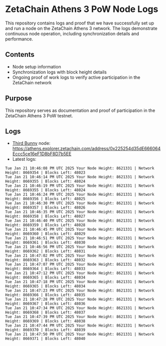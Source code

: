 # ZetaChain Athens 3 PoW Node Logs
This repository contains logs and proof that we have successfully set up and run a node on the ZetaChain Athens 3 network. The logs demonstrate continuous node operation, including synchronization details and performance.

## Contents
- Node setup information
- Synchronization logs with block height details
- Ongoing proof of work logs to verify active participation in the ZetaChain network

## Purpose
This repository serves as documentation and proof of participation in the ZetaChain Athens 3 PoW testnet.

## Logs

- [Third Bunny](https://thirdbunny.xyz/) node: https://athens.explorer.zetachain.com/address/0x225254d35dE666064Eccc5ce16eF1D8bF8D7b5EE
- Latest logs:
```
Tue Jan 21 10:46:08 PM UTC 2025 Your Node Height: 8621331 | Network Height: 8669354 | Blocks Left: 48023
Tue Jan 21 10:46:14 PM UTC 2025 Your Node Height: 8621331 | Network Height: 8669355 | Blocks Left: 48024
Tue Jan 21 10:46:19 PM UTC 2025 Your Node Height: 8621331 | Network Height: 8669355 | Blocks Left: 48024
Tue Jan 21 10:46:24 PM UTC 2025 Your Node Height: 8621331 | Network Height: 8669356 | Blocks Left: 48025
Tue Jan 21 10:46:30 PM UTC 2025 Your Node Height: 8621331 | Network Height: 8669357 | Blocks Left: 48026
Tue Jan 21 10:46:35 PM UTC 2025 Your Node Height: 8621331 | Network Height: 8669358 | Blocks Left: 48027
Tue Jan 21 10:46:40 PM UTC 2025 Your Node Height: 8621331 | Network Height: 8669359 | Blocks Left: 48028
Tue Jan 21 10:46:45 PM UTC 2025 Your Node Height: 8621331 | Network Height: 8669360 | Blocks Left: 48029
Tue Jan 21 10:46:51 PM UTC 2025 Your Node Height: 8621331 | Network Height: 8669361 | Blocks Left: 48030
Tue Jan 21 10:46:56 PM UTC 2025 Your Node Height: 8621331 | Network Height: 8669362 | Blocks Left: 48031
Tue Jan 21 10:47:02 PM UTC 2025 Your Node Height: 8621331 | Network Height: 8669363 | Blocks Left: 48032
Tue Jan 21 10:47:07 PM UTC 2025 Your Node Height: 8621331 | Network Height: 8669364 | Blocks Left: 48033
Tue Jan 21 10:47:12 PM UTC 2025 Your Node Height: 8621331 | Network Height: 8669365 | Blocks Left: 48034
Tue Jan 21 10:47:18 PM UTC 2025 Your Node Height: 8621331 | Network Height: 8669365 | Blocks Left: 48034
Tue Jan 21 10:47:23 PM UTC 2025 Your Node Height: 8621331 | Network Height: 8669366 | Blocks Left: 48035
Tue Jan 21 10:47:28 PM UTC 2025 Your Node Height: 8621331 | Network Height: 8669367 | Blocks Left: 48036
Tue Jan 21 10:47:34 PM UTC 2025 Your Node Height: 8621331 | Network Height: 8669368 | Blocks Left: 48037
Tue Jan 21 10:47:39 PM UTC 2025 Your Node Height: 8621331 | Network Height: 8669369 | Blocks Left: 48038
Tue Jan 21 10:47:44 PM UTC 2025 Your Node Height: 8621331 | Network Height: 8669370 | Blocks Left: 48039
Tue Jan 21 10:47:50 PM UTC 2025 Your Node Height: 8621331 | Network Height: 8669371 | Blocks Left: 48040
```
